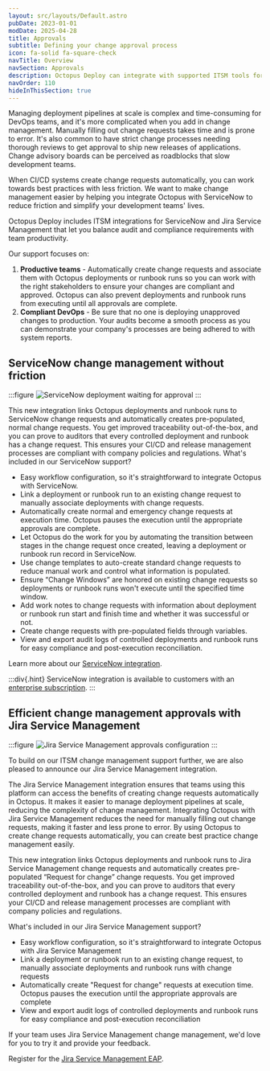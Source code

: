 ```yaml
---
layout: src/layouts/Default.astro
pubDate: 2023-01-01
modDate: 2025-04-28
title: Approvals
subtitle: Defining your change approval process
icon: fa-solid fa-square-check
navTitle: Overview
navSection: Approvals
description: Octopus Deploy can integrate with supported ITSM tools for deployment control using Change Request approvals
navOrder: 110
hideInThisSection: true
---
```


Managing deployment pipelines at scale is complex and time-consuming for DevOps teams, and it's more complicated when you add in change management. Manually filling out change requests takes time and is prone to error. It's also common to have strict change processes needing thorough reviews to get approval to ship new releases of applications. Change advisory boards can be perceived as roadblocks that slow development teams.

When CI/CD systems create change requests automatically, you can work towards best practices with less friction. We want to make change management easier by helping you integrate Octopus with ServiceNow to reduce friction and simplify your development teams' lives.

Octopus Deploy includes ITSM integrations for ServiceNow and Jira Service Management that let you balance audit and compliance requirements with team productivity. 

Our support focuses on:

1. **Productive teams** - Automatically create change requests and associate them with Octopus deployments or runbook runs so you can work with the right stakeholders to ensure your changes are compliant and approved. Octopus can also prevent deployments and runbook runs from executing until all approvals are complete. 
2. **Compliant DevOps** - Be sure that no one is deploying unapproved changes to production. Your audits become a smooth process as you can demonstrate your company's processes are being adhered to with system reports.

## ServiceNow change management without friction

:::figure
![ServiceNow deployment waiting for approval](/docs/img/approvals/servicenow-task-status-with-cr.png)
:::

This new integration links Octopus deployments and runbook runs to ServiceNow change requests and automatically creates pre-populated, normal change requests. You get improved traceability out-of-the-box, and you can prove to auditors that every controlled deployment and runbook has a change request. This ensures your CI/CD and release management processes are compliant with company policies and regulations.
What's included in our ServiceNow support?

- Easy workflow configuration, so it's straightforward to integrate Octopus with ServiceNow.
- Link a deployment or runbook run to an existing change request to manually associate deployments with change requests.
- Automatically create normal and emergency change requests at execution time. Octopus pauses the execution until the appropriate approvals are complete.
- Let Octopus do the work for you by automating the transition between stages in the change request once created, leaving a deployment or runbook run record in ServiceNow.
- Use change templates to auto-create standard change requests to reduce manual work and control what information is populated.
- Ensure “Change Windows” are honored on existing change requests so deployments or runbook runs won't execute until the specified time window.
- Add work notes to change requests with information about deployment or runbook run start and finish time and whether it was successful or not.
- Create change requests with pre-populated fields through variables.
- View and export audit logs of controlled deployments and runbook runs for easy compliance and post-execution reconciliation.

Learn more about our [ServiceNow integration](/docs/approvals/servicenow).

:::div{.hint}
ServiceNow integration is available to customers with an [enterprise subscription](https://octopus.com/pricing).
:::

## Efficient change management approvals with Jira Service Management

:::figure
![Jira Service Management approvals configuration](/docs/img/approvals/jira-task-settings.png)
:::

To build on our ITSM change management support further, we are also pleased to announce our Jira Service Management integration.

The Jira Service Management integration ensures that teams using this platform can access the benefits of creating change requests automatically in Octopus. It makes it easier to manage deployment pipelines at scale, reducing the complexity of change management. Integrating Octopus with Jira Service Management reduces the need for manually filling out change requests, making it faster and less prone to error. By using Octopus to create change requests automatically, you can create best practice change management easily. 

This new integration links Octopus deployments and runbook runs to Jira Service Management change requests and automatically creates pre-populated “Request for change” change requests. You get improved traceability out-of-the-box, and you can prove to auditors that every controlled deployment and runbook has a change request. This ensures your CI/CD and release management processes are compliant with company policies and regulations.

What's included in our Jira Service Management support?

- Easy workflow configuration, so it's straightforward to integrate Octopus with Jira Service Management
- Link a deployment or runbook run to an existing change request, to manually associate deployments and runbook runs with change requests
- Automatically create "Request for change" requests at execution time. Octopus pauses the execution until the appropriate approvals are complete
- View and export audit logs of controlled deployments and runbook runs for easy compliance and post-execution reconciliation

If your team uses Jira Service Management change management, we'd love for you to try it and provide your feedback.

Register for the [Jira Service Management EAP](https://octopusdeploy.typeform.com/jsm-eap).
